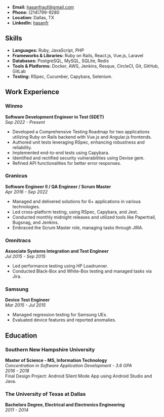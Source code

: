 
- **Email:** hasanfrauf@gmail.com
- **Phone:** (214)799-9280
- **Location:** Dallas, TX
- **LinkedIn:** [hasanfr](https://linkedin.com/in/hasanfr)

## Skills

- **Languages:** Ruby, JavaScript, PHP
- **Frameworks & Libraries:** Ruby on Rails, React.js, Vue.js, Laravel
- **Databases:** PostgreSQL, MySQL, SQLite, Redis
- **Tools & Platforms:** Docker, AWS, Jenkins, Resque, CircleCI, Git, GitHub, GitLab
- **Testing:** RSpec, Cucumber, Capybara, Selenium.

## Work Experience

### Winmo
**Software Development Engineer in Test (SDET)**  
*Sep 2022 - Present*  
- Developed a Comprehensive Testing Roadmap for two applications utilizing Ruby on Rails backend with Vue.js and Angular.js frontends.
- Authored unit tests leveraging RSpec, enhancing robustness and reliability.
- Implemented end-to-end tests using Capybara.
- Identified and rectified security vulnerabilities using Devise gem.
- Refined API functionalities for better error responses.

### Granicus
**Software Engineer II / QA Engineer / Scrum Master**  
*Apr 2016 - Sep 2022*  
- Managed and delivered solutions for 6+ applications in various technologies.
- Led cross-platform testing, using RSpec, Capybara, and Jest.
- Conducted monthly midnight releases and utilized tools like Papertrail, Bugsnag, and Jenkins.
- Embraced the Scrum Master role, managing tasks through JIRA.

### Omnitracs
**Associate Systems Integration and Test Engineer**  
*Jul 2015 - Sep 2015*  
- Led performance testing using HP Loadrunner.
- Conducted Black-Box and White-Box testing and managed tasks via Jira.

### Samsung
**Device Test Engineer**  
*Mar 2015 - Jul 2015*  
- Managed regression testing for Samsung UEs.
- Evaluated device features and reported anomalies.

## Education

### Southern New Hampshire University
**Master of Science - MS, Information Technology**  
*Concentration in Software Application Development - 3.6 GPA*  
*2016 - 2018*  
Final Design Project: Android Silent Mode App using Android Studio and Java.

### The University of Texas at Dallas
**Bachelors Degree, Electrical and Electronics Engineering**  
*2011 - 2014*